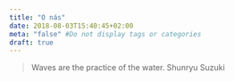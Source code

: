 ```yaml
---
title: "O nás"
date: 2018-08-03T15:40:45+02:00
meta: "false" #Do not display tags or categories
draft: true
---
```


> Waves are the practice of the water. Shunryu Suzuki